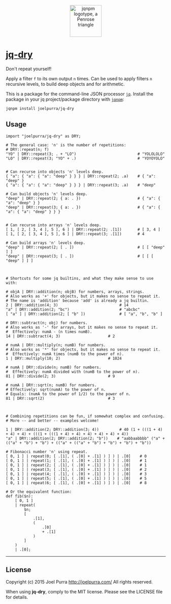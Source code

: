 <p align="center">
  <img src="https://rawgit.com/joelpurra/jqnpm/master/resources/logotype/penrose-triangle.svg" alt="jqnpm logotype, a Penrose triangle" width="100" />
</p>

# [jq-dry](https://github.com/joelpurra/jq-dry)

Don't repeat yourself!

Apply a filter `f` to its own output `n` times. Can be used to apply filters `n` recursive levels, to build deep objects and for arithmetic.

This is a package for the command-line JSON processor [`jq`](https://stedolan.github.io/jq/). Install the package in your jq project/package directory with [`jqnpm`](https://github.com/joelpurra/jqnpm):

```bash
jqnpm install joelpurra/jq-dry
```



## Usage


```jq
import "joelpurra/jq-dry" as DRY;

# The general case: 'n' is the number of repetitions:
# DRY::repeat(n; f)
"YO" | DRY::repeat(3; . + "LO")                           # "YOLOLOLO"
"LO" | DRY::repeat(3; "YO" + .)                           # "YOYOYOLO"


# Can recurse into objects 'n' levels deep.
{ "a": { "a": { "a": "deep" } } } | DRY::repeat(2; .a)    # { "a": "deep" }
{ "a": { "a": { "a": "deep" } } } | DRY::repeat(3; .a)    # "deep"

# Can build objects 'n' levels deep.
"deep" | DRY::repeat(2; { a: . })                         # { "a": { "a": "deep" } }
"deep" | DRY::repeat(3; { a: . })                         # { "a": { "a": { "a": "deep" } } }


# Can recurse into arrays 'n' levels deep.
[ 1, [ 2, [ 3, 4 ], 5 ], 6 ] | DRY::repeat(2; .[1])       # [ 3, 4 ]
[ 1, [ 2, [ 3, 4 ], 5 ], 6 ] | DRY::repeat(3; .[1])       # 4

# Can build arrays 'n' levels deep.
"deep" | DRY::repeat(2; [ . ])                            # [ [ "deep" ] ]
"deep" | DRY::repeat(3; [ . ])                            # [ [ [ "deep" ] ] ]



# Shortcuts for some jq builtins, and what they make sense to use with:

# objA | DRY::addition(n; objB) for numbers, arrays, strings.
# Also works as '+' for objects, but it makes no sense to repeat it.
# The name is 'addition' because 'add' is already a jq builtin.
2 | DRY::addition(4; 3)                           # 14
"a" | DRY::addition(2; "bc")                      # "abcbc"
[ "a" ] | DRY::addition(2; [ "b" ])               # [ "a", "b", "b" ]

# DRY::subtract(n; obj) for numbers.
# Also works as '-' for arrays, but it makes no sense to repeat it.
#  Effectively: numA - (n times numB).
14 | DRY::subtract(4; 3)                     # 2

# numA | DRY::multiply(n; numB) for numbers.
# Also works as '*' for objects, but it makes no sense to repeat it.
#  Effectively: numA times (numB to the power of n).
1 | DRY::multiply(10; 2)                     # 1024

# numA | DRY::divide(n; numB) for numbers.
#  Effectively: numA divided with (numB to the power of n).
81 | DRY::divide(2; 3)                       # 9

# numA | DRY::sqrt(n; numB) for numbers.
# Effectively: sqrt(numA) to the power of n.
# Equals: (numA to the power of 1/2) to the power of n.
81 | DRY::sqrt(2)                            # 3



# Combining repetitions can be fun, if somewhat complex and confusing.
# More -- and better -- examples welcome!

1 | DRY::addition(2; DRY::addition(3; 4))         # 40 (1 + (((1 + 4) + 4) + 4) + (((1 + (((1 + 4) + 4) + 4) + 4) + 4) + 4))
"a" | DRY::addition(2; DRY::addition(2; "b"))    # "aabbaabbbb" ("a" + (("a" + "b") + "b") + (("a" + (("a" + "b") + "b") + "b") + "b"))

# Fibonacci number 'n' using repeat.
[ 0, 1 ] | repeat(0; [ .[1], ( .[0] + .[1] ) ] ) | .[0]    # 0
[ 0, 1 ] | repeat(1; [ .[1], ( .[0] + .[1] ) ] ) | .[0]    # 1
[ 0, 1 ] | repeat(2; [ .[1], ( .[0] + .[1] ) ] ) | .[0]    # 1
[ 0, 1 ] | repeat(3; [ .[1], ( .[0] + .[1] ) ] ) | .[0]    # 2
[ 0, 1 ] | repeat(4; [ .[1], ( .[0] + .[1] ) ] ) | .[0]    # 3
[ 0, 1 ] | repeat(5; [ .[1], ( .[0] + .[1] ) ] ) | .[0]    # 5
[ 0, 1 ] | repeat(6; [ .[1], ( .[0] + .[1] ) ] ) | .[0]    # 8

# Or the equivalent function:
def fib($n):
	[ 0, 1 ]
	| repeat(
		$n;
		[
			.[1],
			(
				.[0]
				+ .[1]
			)
		]
	)
	| .[0];
```



---

## License
Copyright (c) 2015 Joel Purra <http://joelpurra.com/>
All rights reserved.

When using **jq-dry**, comply to the MIT license. Please see the LICENSE file for details.
